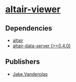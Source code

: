 # [altair-viewer](https://pypi.org/project/altair-viewer)

## Dependencies
- [altair](packages/a/altair.md)
- [altair-data-server (>=0.4.0)](packages/a/altair-data-server.md)



## Publishers
- [Jake.Vanderplas](https://pypi.org/user/Jake.Vanderplas)

